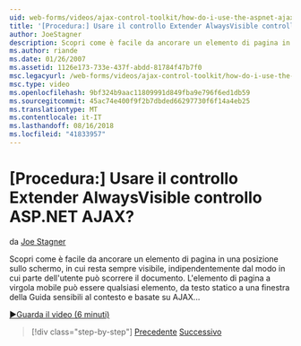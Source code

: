 ```yaml
---
uid: web-forms/videos/ajax-control-toolkit/how-do-i-use-the-aspnet-ajax-alwaysvisible-control-extender
title: '[Procedura:] Usare il controllo Extender AlwaysVisible controllo ASP.NET AJAX? | Microsoft Docs'
author: JoeStagner
description: Scopri come è facile da ancorare un elemento di pagina in una posizione sullo schermo, in cui resta sempre visibile, indipendentemente dal modo in cui parte dell'utente può scorrere il documento. I...
ms.author: riande
ms.date: 01/26/2007
ms.assetid: 1126e173-733e-437f-abdd-81784f47b7f0
msc.legacyurl: /web-forms/videos/ajax-control-toolkit/how-do-i-use-the-aspnet-ajax-alwaysvisible-control-extender
msc.type: video
ms.openlocfilehash: 9bf324b9aac11809991d849fba9e796f6ed1db59
ms.sourcegitcommit: 45ac74e400f9f2b7dbded66297730f6f14a4eb25
ms.translationtype: MT
ms.contentlocale: it-IT
ms.lasthandoff: 08/16/2018
ms.locfileid: "41833957"
---
```

<a name="how-do-i-use-the-aspnet-ajax-alwaysvisible-control-extender"></a>[Procedura:] Usare il controllo Extender AlwaysVisible controllo ASP.NET AJAX?
====================
da [Joe Stagner](https://github.com/JoeStagner)

Scopri come è facile da ancorare un elemento di pagina in una posizione sullo schermo, in cui resta sempre visibile, indipendentemente dal modo in cui parte dell'utente può scorrere il documento. L'elemento di pagina a virgola mobile può essere qualsiasi elemento, da testo statico a una finestra della Guida sensibili al contesto e basate su AJAX...

[&#9654;Guarda il video (6 minuti)](https://channel9.msdn.com/Blogs/ASP-NET-Site-Videos/how-do-i-use-the-aspnet-ajax-alwaysvisible-control-extender)

> [!div class="step-by-step"]
> [Precedente](how-do-i-use-the-aspnet-ajax-modalpopup-extender-control.md)
> [Successivo](how-do-i-use-the-aspnet-ajax-accordion-control.md)
